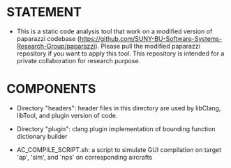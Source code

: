 # STATEMENT
* This is a static code analysis tool that work on a modified version of paparazzi codebase (https://github.com/SUNY-BU-Software-Systems-Research-Group/paparazzi). Please pull the modified paparazzi repository if you want to apply this tool. This repository is intended for a private collaboration for research purpose.

# COMPONENTS
* Directory "headers": header files in this directory are used by libClang, libTool, and plugin version of code.

* Directory "plugin": clang plugin implementation of bounding function dictionary builder

* AC_COMPILE_SCRIPT.sh: a script to simulate GUI compilation on target 'ap', 'sim', and 'nps' on corresponding aircrafts

